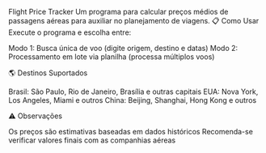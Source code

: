 Flight Price Tracker
Um programa para calcular preços médios de passagens aéreas para auxiliar no planejamento de viagens.
📋 Como Usar
Execute o programa e escolha entre:

Modo 1: Busca única de voo (digite origem, destino e datas)
Modo 2: Processamento em lote via planilha (processa múltiplos voos)

🌎 Destinos Suportados

Brasil: São Paulo, Rio de Janeiro, Brasília e outras capitais
EUA: Nova York, Los Angeles, Miami e outros
China: Beijing, Shanghai, Hong Kong e outros

⚠️ Observações

Os preços são estimativas baseadas em dados históricos
Recomenda-se verificar valores finais com as companhias aéreas
